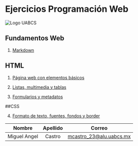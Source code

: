 # Ejercicios Programación Web 


![Logo UABCS](https://universidadesdemexico.mx/logos/original/logo-universidad-autonoma-de-baja-california-sur.webp)


## Fundamentos Web

1. [Markdown](https://markdownlivepreview.com/)

## HTML

1. [Página web con elementos básicos](/01_elementos_basicos/index.html)

2. [Listas, multimedia y tablas](/02_listas_multimedia_tablas/index.html)

3. [Formularios y metadatos](/03_formularios_metadatos/index.html)

##CSS

4. [Formato de texto, fuentes, fondos y border](/04_formato_texto_fuentes_fondos_borde/index.html)

|    Nombre     |    Apellido   |          Correo         |
|:-------------:|:-------------:|:-----------------------:|
| Miguel Angel  |     Castro    | mcastro_23@alu.uabcs.mx |


